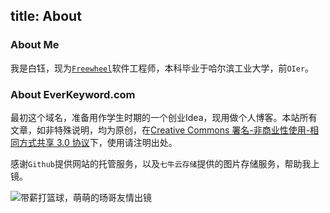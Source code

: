 title: About
---
### About Me
我是白钰，现为[`Freewheel`](http://www.freewheel.tv/)软件工程师，本科毕业于哈尔滨工业大学，前`OIer`。


### About EverKeyword.com
最初这个域名，准备用作学生时期的一个创业Idea，现用做个人博客。本站所有文章，如非特殊说明，均为原创，在[Creative Commons 署名-非商业性使用-相同方式共享 3.0 协议](http://creativecommons.org/licenses/by-nc-sa/3.0/deed.zh)下，使用请注明出处。

感谢`Github`提供网站的托管服务，以及`七牛云存储`提供的图片存储服务，帮助我上镜。

![带薪打篮球，萌萌的旸哥友情出镜](http://7xjra1.com1.z0.glb.clouddn.com/paid_basketball_playing.png)
